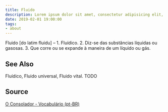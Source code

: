 ```yaml
---
title: Fluido
description: Lorem ipsum dolor sit amet, consectetur adipisicing elit, sed do eiusmod tempor incididunt ut labore et dolore magna aliqua.  TODO
date: 2019-02-01 19:00:00
tags:
- about
---
```


Fluido [do latim fluidu] – 1. Fluídico. 2. Diz-se das substâncias líquidas ou gasosas. 3. Que corre ou se expande à maneira de um líquido ou gás.

## See Also
Fluídico, Fluido universal, Fluido vital.
TODO

## Source
[O Consolador - Vocabulário (pt-BR)](http://www.oconsolador.com.br/linkfixo/vocabulario/principal.html)


